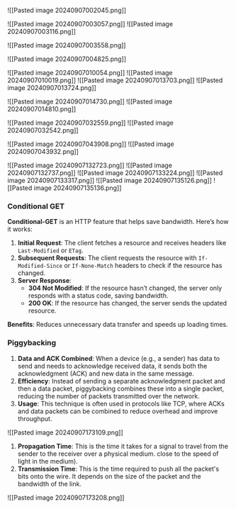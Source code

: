 ![[Pasted image 20240907002045.png]]

![[Pasted image 20240907003057.png]]
![[Pasted image 20240907003116.png]]

![[Pasted image 20240907003558.png]]

![[Pasted image 20240907004825.png]]

![[Pasted image 20240907010054.png]]
![[Pasted image 20240907010019.png]]
![[Pasted image 20240907013703.png]]
![[Pasted image 20240907013724.png]]

![[Pasted image 20240907014730.png]]
![[Pasted image 20240907014810.png]]

![[Pasted image 20240907032559.png]]
![[Pasted image 20240907032542.png]]

![[Pasted image 20240907043908.png]]
![[Pasted image 20240907043932.png]]

![[Pasted image 20240907132723.png]]
![[Pasted image 20240907132737.png]]
![[Pasted image 20240907133224.png]]
![[Pasted image 20240907133317.png]]
![[Pasted image 20240907135126.png]]
![[Pasted image 20240907135136.png]]
### Conditional GET
**Conditional-GET** is an HTTP feature that helps save bandwidth. Here’s how it works:
1. **Initial Request**: The client fetches a resource and receives headers like `Last-Modified` or `ETag`.
2. **Subsequent Requests**: The client requests the resource with `If-Modified-Since` or `If-None-Match` headers to check if the resource has changed.
3. **Server Response**:
   - **304 Not Modified**: If the resource hasn’t changed, the server only responds with a status code, saving bandwidth.
   - **200 OK**: If the resource has changed, the server sends the updated resource.

**Benefits**: Reduces unnecessary data transfer and speeds up loading times.

### Piggybacking
1. **Data and ACK Combined**: When a device (e.g., a sender) has data to send and needs to acknowledge received data, it sends both the acknowledgment (ACK) and new data in the same message.
2. **Efficiency**: Instead of sending a separate acknowledgment packet and then a data packet, piggybacking combines these into a single packet, reducing the number of packets transmitted over the network.
3. **Usage**: This technique is often used in protocols like TCP, where ACKs and data packets can be combined to reduce overhead and improve throughput.

![[Pasted image 20240907173109.png]]
1. **Propagation Time**: This is the time it takes for a signal to travel from the sender to the receiver over a physical medium. close to the speed of light in the medium).
2. **Transmission Time**: This is the time required to push all the packet's bits onto the wire. It depends on the size of the packet and the bandwidth of the link.

![[Pasted image 20240907173208.png]]
